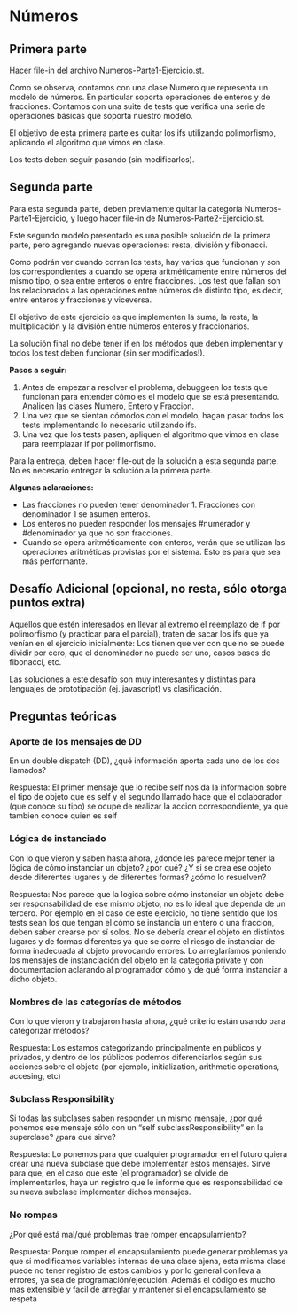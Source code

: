 # Números

## Primera parte

Hacer file-in del archivo Numeros-Parte1-Ejercicio.st.

Como se observa, contamos con una clase Numero que representa un modelo de números. En particular soporta operaciones de enteros y de fracciones.
Contamos con una suite de tests que verifica una serie de operaciones básicas que soporta nuestro modelo.

El objetivo de esta primera parte es quitar los ifs utilizando polimorfismo, aplicando el algoritmo que vimos en clase. 

Los tests deben seguir pasando (sin modificarlos).

## Segunda parte

Para esta segunda parte, deben previamente quitar la categoría Numeros-Parte1-Ejercicio, y luego hacer file-in de Numeros-Parte2-Ejercicio.st.

Este segundo modelo presentado es una posible solución de la primera parte, pero agregando nuevas operaciones: resta, división y fibonacci.

Como podrán ver cuando corran los tests, hay varios que funcionan y son los correspondientes a cuando se opera aritméticamente entre números del mismo tipo, o sea entre enteros o entre fracciones. Los test que fallan son los relacionados a las operaciones entre números de distinto tipo, es decir, entre enteros y fracciones y viceversa.

El objetivo de este ejercicio es que implementen la suma, la resta, la multiplicación y la división entre números enteros y fraccionarios.

La solución final no debe tener if en los métodos que deben implementar y todos los test deben funcionar (sin ser modificados!).

**Pasos a seguir:**

1. Antes de empezar a resolver el problema, debuggeen los tests que funcionan para entender cómo es el modelo que se está presentando. Analicen las clases Numero, Entero y Fraccion.
2. Una vez que se sientan cómodos con el modelo, hagan pasar todos los tests implementando lo necesario utilizando ifs. 
3. Una vez que los tests pasen, apliquen el algoritmo que vimos en clase para reemplazar if por polimorfismo.

Para la entrega, deben hacer file-out de la solución a esta segunda parte. No es necesario entregar la solución a la primera parte.

**Algunas aclaraciones:**

- Las fracciones no pueden tener denominador 1. Fracciones con denominador 1 se asumen enteros.
- Los enteros no pueden responder los mensajes #numerador y #denominador ya que no son fracciones.
- Cuando se opera aritméticamente con enteros, verán que se utilizan las operaciones aritméticas provistas por el sistema. Esto es para que sea más performante.

## Desafío Adicional (opcional, no resta, sólo otorga puntos extra)

Aquellos que estén interesados en llevar al extremo el reemplazo de if por polimorfismo (y practicar para el parcial), traten de sacar los ifs que ya venían en el ejercicio inicialmente: Los tienen que ver con que no se puede dividir por cero, que el denominador no puede ser uno, casos bases de fibonacci, etc. 

Las soluciones a este desafío son muy interesantes y distintas para lenguajes de prototipación (ej. javascript) vs clasificación.


## Preguntas teóricas

### Aporte de los mensajes de DD
En un double dispatch (DD), ¿qué información aporta cada uno de los dos llamados?

Respuesta: El primer mensaje que lo recibe self nos da la informacion sobre el tipo de objeto que es self y el segundo llamado
hace que el colaborador (que conoce su tipo) se ocupe de realizar la accion correspondiente, ya que tambien conoce quien es self

### Lógica de instanciado
Con lo que vieron y saben hasta ahora, ¿donde les parece mejor tener la lógica de cómo instanciar un objeto? ¿por qué? ¿Y si se crea ese objeto desde diferentes lugares y de diferentes formas? ¿cómo lo resuelven?

Respuesta: Nos parece que la logica sobre cómo instanciar un objeto debe ser responsabilidad de ese mismo objeto, no es lo ideal
que dependa de un tercero. Por ejemplo en el caso de este ejercicio, no tiene sentido que los tests sean los que tengan el cómo
se instancia un entero o una fraccion, deben saber crearse por sí solos. No se debería crear el objeto en distintos lugares y de
formas diferentes ya que se corre el riesgo de instanciar de forma inadecuada al objeto provocando errores. Lo arreglaríamos 
poniendo los mensajes de instanciación del objeto en la categoria private y con documentacion aclarando al programador cómo y de qué forma instanciar a dicho objeto.

### Nombres de las categorías de métodos
Con lo que vieron y trabajaron hasta ahora, ¿qué criterio están usando para categorizar métodos?

Respuesta: Los estamos categorizando principalmente en públicos y privados, y dentro de los públicos podemos diferenciarlos según
sus acciones sobre el objeto (por ejemplo, initialization, arithmetic operations, accesing, etc)

### Subclass Responsibility
Si todas las subclases saben responder un mismo mensaje, ¿por qué ponemos ese mensaje sólo con un “self subclassResponsibility” en la superclase? ¿para qué sirve?

Respuesta: Lo ponemos para que cualquier programador en el futuro quiera crear una nueva subclase que debe implementar estos
mensajes. Sirve para que, en el caso que este (el programador) se olvide de implementarlos, haya un registro que le informe
que es responsabilidad de su nueva subclase implementar dichos mensajes.

### No rompas
¿Por qué está mal/qué problemas trae romper encapsulamiento?

Respuesta: Porque romper el encapsulamiento puede generar problemas ya que si modificamos variables internas de una clase ajena, 
esta misma clase puede no tener registro de estos cambios y por lo general conlleva a errores, ya sea de programación/ejecución.
Además el código es mucho mas extensible y facil de arreglar y mantener si el encapsulamiento se respeta